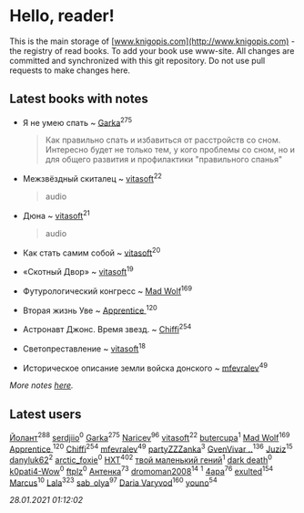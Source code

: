 # Hello, reader!
This is the main storage of [www.knigopis.com](http://www.knigopis.com) - the registry of read books.
To add your book use www-site. All changes are committed and synchronized with this git repository.
Do not use pull requests to make changes here.


## Latest books with notes
* Я не умею спать ~ [Garka](users/115/115753719718250012620-google)<sup>275</sup>
    > Как правильно спать и избавиться от расстройств со сном. Интересно будет не только тем,  у кого проблемы со сном, но и для общего развития и профилактики "правильного спанья"

* Межзвёздный скиталец ~ [vitasoft](users/474/47446642-vkontakte)<sup>22</sup>
    > audio

* Дюна ~ [vitasoft](users/474/47446642-vkontakte)<sup>21</sup>
    > audio

* Как стать самим собой ~ [vitasoft](users/474/47446642-vkontakte)<sup>20</sup>

* «Скотный Двор» ~ [vitasoft](users/474/47446642-vkontakte)<sup>19</sup>

* Футурологический конгресс ~ [Mad Wolf](users/947/94738840-vkontakte)<sup>169</sup>

* Вторая жизнь Уве ~ [Apprentice ](users/528/52821952-vkontakte)<sup>120</sup>

* Астронавт Джонс. Время звезд. ~ [Chiffi](users/105/105831994080785626680-google)<sup>254</sup>

* Светопреставление ~ [vitasoft](users/474/47446642-vkontakte)<sup>18</sup>

* Историческое описание земли войска донского ~ [mfevralev](users/140/140966150-vkontakte)<sup>49</sup>


_More notes [here](latest_books_with_notes.md)._


## Latest users
[Йолант](users/104/104690883692185089260-google)<sup>288</sup> 
[serdjiio](users/381/381860300-vkontakte)<sup>0</sup> 
[Garka](users/115/115753719718250012620-google)<sup>275</sup> 
[Naricev](users/107/107090515204537133928-google)<sup>96</sup> 
[vitasoft](users/474/47446642-vkontakte)<sup>22</sup> 
[butercupa](users/193/193697993-vkontakte)<sup>1</sup> 
[Mad Wolf](users/947/94738840-vkontakte)<sup>169</sup> 
[Apprentice ](users/528/52821952-vkontakte)<sup>120</sup> 
[Chiffi](users/105/105831994080785626680-google)<sup>254</sup> 
[mfevralev](users/140/140966150-vkontakte)<sup>49</sup> 
[partyZZZanka](users/931/9315852-vkontakte)<sup>3</sup> 
[GvenVivar ..](users/158/158266434925901-facebook)<sup>136</sup> 
[Juziz](users/396/396008489-vkontakte)<sup>15</sup> 
[danyluk62](users/374/374149854-vkontakte)<sup>2</sup> 
[arctic_foxie](users/100/100319841-vkontakte)<sup>0</sup> 
[HXT](users/100/100002563462782-facebook)<sup>402</sup> 
[твой маленький гений](users/315/315647032-yandex)<sup>1</sup> 
[dark death](users/517/5175580462988229760-mailru)<sup>0</sup> 
[k0pati4-Wow](users/537/537324487-yandex)<sup>0</sup> 
[ftplz](users/116/116018672874380289920-google)<sup>0</sup> 
[Антенка](users/118/118158645037334943900-google)<sup>73</sup> 
[dromoman2008](users/444/44461886-yandex)<sup>14</sup> 
[](users/604/6040318868800313324-mailru)<sup>1</sup> 
[4apa](users/117/117392596378069249667-google)<sup>76</sup> 
[exulted](users/100/100599204551896265722-google)<sup>154</sup> 
[Marcus](users/271/2710776892572610-facebook)<sup>10</sup> 
[Lala](users/761/76187635-vkontakte)<sup>323</sup> 
[sab_olya](users/139/139338401-vkontakte)<sup>97</sup> 
[Daria Varyvod](users/829/829893410524253-facebook)<sup>160</sup> 
[youno](users/302/302928912-vkontakte)<sup>54</sup> 


_28.01.2021 01:12:02_
